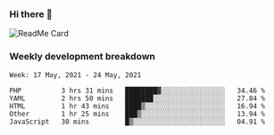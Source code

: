 ### Hi there 👋

<!--
**itzcy/itzcy** is a ✨ _special_ ✨ repository because its `README.md` (this file) appears on your GitHub profile.

Here are some ideas to get you started:

- 🔭 I’m currently working on ...
- 🌱 I’m currently learning ...
- 👯 I’m looking to collaborate on ...
- 🤔 I’m looking for help with ...
- 💬 Ask me about ...
- 📫 How to reach me: ...
- 😄 Pronouns: ...
- ⚡ Fun fact: ...
-->
![ReadMe Card](https://github-readme-stats.vercel.app/api?username=itzcy&show_icons=true&title_color=2d3198&icon_color=797cb8&text_color=24292e&bg_color=f6f8fa)

### Weekly development breakdown
<!--START_SECTION:waka-->
```text
Week: 17 May, 2021 - 24 May, 2021

PHP          3 hrs 31 mins   ████████▓░░░░░░░░░░░░░░░░   34.46 % 
YAML         2 hrs 50 mins   ███████░░░░░░░░░░░░░░░░░░   27.84 % 
HTML         1 hr 43 mins    ████▒░░░░░░░░░░░░░░░░░░░░   16.94 % 
Other        1 hr 25 mins    ███▒░░░░░░░░░░░░░░░░░░░░░   13.94 % 
JavaScript   30 mins         █▒░░░░░░░░░░░░░░░░░░░░░░░   04.91 % 
```
<!--END_SECTION:waka-->
